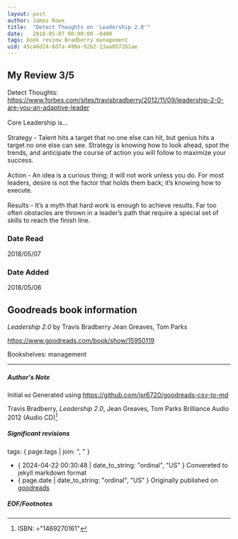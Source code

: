 ```yaml
---
layout: post
author: James Rowe
title:  "Detect Thoughts on 'Leadership 2.0'"
date:   2018-05-07 00:00:00 -0400
tags: book review Bradberry management
uid: 45c46d24-8d7a-499a-92b2-13aa8572b1ae
---
```


<!-- highly dependent on how you personally use jekyll templates, and how you want this to show up -->

## My Review 3/5

Detect Thoughts: https://www.forbes.com/sites/travisbradberry/2012/11/09/leadership-2-0-are-you-an-adaptive-leader<br/><br/>Core Leadership is...<br/><br/>Strategy - Talent hits a target that no one else can hit, but genius hits a target no one else can see. Strategy is knowing how to look ahead, spot the trends, and anticipate the course of action you will follow to maximize your success.<br/><br/>Action - An idea is a curious thing; it will not work unless you do. For most leaders, desire is not the factor that holds them back; it’s knowing how to execute.<br/><br/>Results - It’s a myth that hard work is enough to achieve results. Far too often obstacles are thrown in a leader’s path that require a special set of skills to reach the finish line.

### Date Read
2018/05/07

### Date Added
2018/05/06

## Goodreads book information

*Leadership 2.0* by Travis Bradberry
Jean Greaves, Tom Parks

https://www.goodreads.com/book/show/15950119

Bookshelves: management

---

##### Author's Note

Initial `md` Generated using https://github.com/jsr6720/goodreads-csv-to-md

Travis Bradberry, *Leadership 2.0*, Jean Greaves, Tom Parks Brilliance Audio 2012 (Audio CD)[^1]

##### Significant revisions

tags: { page.tags | join: ", " } <!-- todo move this somewhere -->

- { 2024-04-22 00:30:48 | date_to_string: "ordinal", "US" } Convereted to jekyll markdown format 
- { page.date | date_to_string: "ordinal", "US" } Originally published on [goodreads](https://www.goodreads.com)

##### EOF/Footnotes

[^1]: ISBN: ="1469270161"